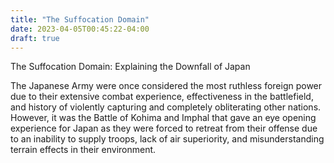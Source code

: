 ```yaml
---
title: "The Suffocation Domain"
date: 2023-04-05T00:45:22-04:00
draft: true
---
```


The Suffocation Domain: Explaining the Downfall of Japan

The Japanese Army were once considered the most ruthless foreign power due to their extensive combat experience, effectiveness in the battlefield, and history of violently capturing and completely obliterating other nations. However, it was the Battle of Kohima and Imphal that gave an eye opening experience for Japan as they were forced to retreat from their offense due to an inability to supply troops, lack of air superiority, and misunderstanding terrain effects in their environment.
